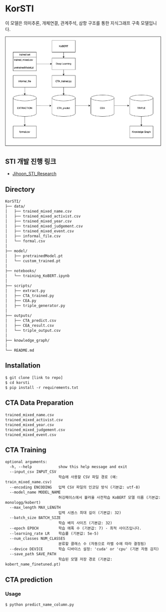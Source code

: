 # KorSTI



이 모델은 의미추론, 개체연결, 관계주석, 삼항 구조를 통한 지식그래프 구축 모델입니다.


![STI_diagram](https://github.com/hoonZeee/STI/blob/main/STI_diagram.jpg)


## STI 개발 진행 링크


- [Jihoon_STI_Research](https://github.com/hoonZeee/STI)


## Directory

```console
KorSTI/
├── data/
│   ├── trained_mixed_name.csv
│   ├── trained_mixed_activist.csv
│   ├── trained_mixed_year.csv
│   ├── trained_mixed_judgement.csv
│   ├── trained_mixed_event.csv
│   ├── informal_file.csv
│   └── formal.csv
│
├── model/
│   ├── pretrainedModel.pt
│   └── custom_trained.pt
│
├── notebooks/
│   └── training_KoBERT.ipynb
│
├── scripts/
│   ├── extract.py
│   ├── CTA_trained.py
│   ├── CEA.py
│   ├── triple_generator.py
│
├── outputs/
│   ├── CTA_predict.csv
│   ├── CEA_result.csv
│   └── triple_output.csv
│
├── knowledge_graph/
│
└── README.md
```

## Installation

```console
$ git clone [link to repo]
$ cd korsti
$ pip install -r requirements.txt
```


## CTA Data Preparation


```console
trained_mixed_name.csv
trained_mixed_activist.csv
trained_mixed_year.csv
trained_mixed_judgement.csv
trained_mixed_event.csv
```



## CTA Training



```console
optional arguments:
  -h, --help            show this help message and exit
  --input_csv INPUT_CSV
                        학습에 사용할 CSV 파일 경로 (예: train_mixed_name.csv)
  --encoding ENCODING   입력 CSV 파일의 인코딩 방식 (기본값: utf-8)
  --model_name MODEL_NAME
                        허깅페이스에서 불러올 사전학습 KoBERT 모델 이름 (기본값: monologg/kobert)
  --max_length MAX_LENGTH
                        입력 시퀀스 최대 길이 (기본값: 32)
  --batch_size BATCH_SIZE
                        학습 배치 사이즈 (기본값: 32)
  --epoch EPOCH         학습 에폭 수 (기본값: 7) - 최적 사이즈입니다.
  --learning_rate LR    학습률 (기본값: 5e-5)
  --num_classes NUM_CLASSES
                        분류할 클래스 수 (자동으로 라벨 수에 따라 결정됨)
  --device DEVICE       학습 디바이스 설정: 'cuda' or 'cpu' (기본 자동 감지)
  --save_path SAVE_PATH
                        학습된 모델 저장 경로 (기본값: kobert_name_finetuned.pt)
```


## CTA prediction

### Usage

```console
$ python predict_name_column.py
```


